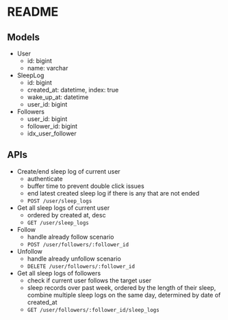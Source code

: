 # README

## Models

- User
  - id: bigint
  - name: varchar
- SleepLog
  - id: bigint
  - created_at: datetime, index: true
  - wake_up_at: datetime
  - user_id: bigint
- Followers
  - user_id: bigint
  - follower_id: bigint
  - idx_user_follower

## APIs

- Create/end sleep log of current user
  - authenticate
  - buffer time to prevent double click issues
  - end latest created sleep log if there is any that are not ended
  - `POST /user/sleep_logs`
- Get all sleep logs of current user
  - ordered by created at, desc
  - `GET /user/sleep_logs`
- Follow
  - handle already follow scenario
  - `POST /user/followers/:follower_id`
- Unfollow
  - handle already unfollow scenario
  - `DELETE /user/followers/:follower_id`
- Get all sleep logs of followers
  - check if current user follows the target user
  - sleep records over past week, ordered by the length of their sleep, combine multiple sleep logs on the same day, determined by date of created_at
  - `GET /user/followers/:follower_id/sleep_logs`
